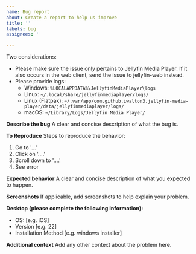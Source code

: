 ```yaml
---
name: Bug report
about: Create a report to help us improve
title: ''
labels: bug
assignees: ''

---
```


Two considerations:
 - Please make sure the issue only pertains to Jellyfin Media Player. If it also occurs in the web client, send the issue to jellyfin-web instead.
 - Please provide logs:
     - Windows: `%LOCALAPPDATA%\JellyfinMediaPlayer\logs`
     - Linux: `~/.local/share/jellyfinmediaplayer/logs/`
     - Linux (Flatpak): `~/.var/app/com.github.iwalton3.jellyfin-media-player/data/jellyfinmediaplayer/logs/`
     - macOS: `~/Library/Logs/Jellyfin Media Player/`

**Describe the bug**
A clear and concise description of what the bug is.

**To Reproduce**
Steps to reproduce the behavior:
1. Go to '...'
2. Click on '....'
3. Scroll down to '....'
4. See error

**Expected behavior**
A clear and concise description of what you expected to happen.

**Screenshots**
If applicable, add screenshots to help explain your problem.

**Desktop (please complete the following information):**
 - OS: [e.g. iOS]
 - Version [e.g. 22]
 - Installation Method [e.g. windows installer]

**Additional context**
Add any other context about the problem here.
